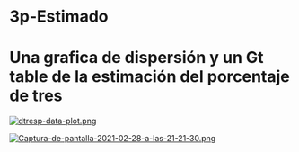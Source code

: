 # 3p-Estimado
# Una grafica de dispersión y un Gt table de la estimación del porcentaje de tres
[![dtresp-data-plot.png](https://i.postimg.cc/nctMNv4k/dtresp-data-plot.png)](https://postimg.cc/xqt0zNFJ)

[![Captura-de-pantalla-2021-02-28-a-las-21-21-30.png](https://i.postimg.cc/rpYKH3j0/Captura-de-pantalla-2021-02-28-a-las-21-21-30.png)](https://postimg.cc/06DkMtLP)
